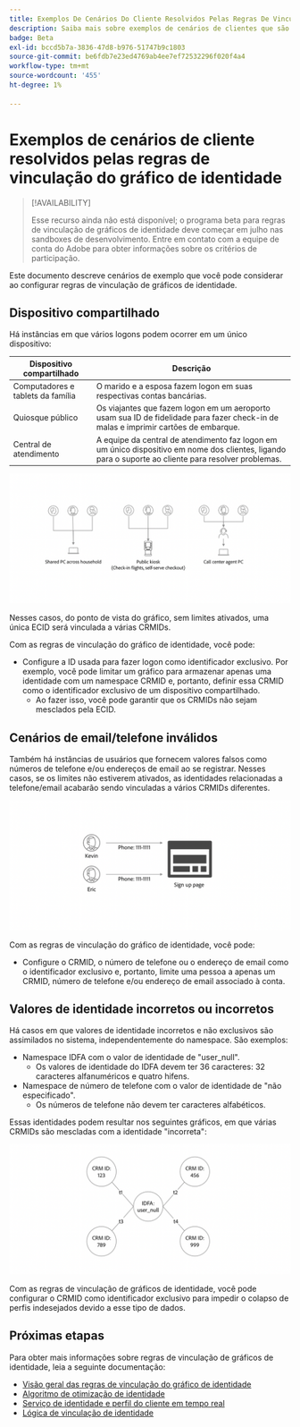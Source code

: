 ```yaml
---
title: Exemplos De Cenários Do Cliente Resolvidos Pelas Regras De Vinculação Do Gráfico De Identidade
description: Saiba mais sobre exemplos de cenários de clientes que são resolvidos pelas regras de vinculação do gráfico de identidade.
badge: Beta
exl-id: bccd5b7a-3836-47d8-b976-51747b9c1803
source-git-commit: be6fdb7e23ed4769ab4ee7ef72532296f020f4a4
workflow-type: tm+mt
source-wordcount: '455'
ht-degree: 1%

---
```


# Exemplos de cenários de cliente resolvidos pelas regras de vinculação do gráfico de identidade

>[!AVAILABILITY]
>
>Esse recurso ainda não está disponível; o programa beta para regras de vinculação de gráficos de identidade deve começar em julho nas sandboxes de desenvolvimento. Entre em contato com a equipe de conta do Adobe para obter informações sobre os critérios de participação.

Este documento descreve cenários de exemplo que você pode considerar ao configurar regras de vinculação de gráficos de identidade.

## Dispositivo compartilhado

Há instâncias em que vários logons podem ocorrer em um único dispositivo:

| Dispositivo compartilhado | Descrição |
| --- | --- |
| Computadores e tablets da família | O marido e a esposa fazem logon em suas respectivas contas bancárias. |
| Quiosque público | Os viajantes que fazem logon em um aeroporto usam sua ID de fidelidade para fazer check-in de malas e imprimir cartões de embarque. |
| Central de atendimento | A equipe da central de atendimento faz logon em um único dispositivo em nome dos clientes, ligando para o suporte ao cliente para resolver problemas. |

![dispositivos compartilhados](../images/identity-settings/shared-devices.png)

Nesses casos, do ponto de vista do gráfico, sem limites ativados, uma única ECID será vinculada a várias CRMIDs.

Com as regras de vinculação do gráfico de identidade, você pode:

* Configure a ID usada para fazer logon como identificador exclusivo. Por exemplo, você pode limitar um gráfico para armazenar apenas uma identidade com um namespace CRMID e, portanto, definir essa CRMID como o identificador exclusivo de um dispositivo compartilhado.
   * Ao fazer isso, você pode garantir que os CRMIDs não sejam mesclados pela ECID.

## Cenários de email/telefone inválidos

Também há instâncias de usuários que fornecem valores falsos como números de telefone e/ou endereços de email ao se registrar. Nesses casos, se os limites não estiverem ativados, as identidades relacionadas a telefone/email acabarão sendo vinculadas a vários CRMIDs diferentes.

![telefone-email-inválido](../images/identity-settings/invalid-email-phone.png)

Com as regras de vinculação do gráfico de identidade, você pode:

* Configure o CRMID, o número de telefone ou o endereço de email como o identificador exclusivo e, portanto, limite uma pessoa a apenas um CRMID, número de telefone e/ou endereço de email associado à conta.

## Valores de identidade incorretos ou incorretos

Há casos em que valores de identidade incorretos e não exclusivos são assimilados no sistema, independentemente do namespace. São exemplos:

* Namespace IDFA com o valor de identidade de &quot;user_null&quot;.
   * Os valores de identidade do IDFA devem ter 36 caracteres: 32 caracteres alfanuméricos e quatro hifens.
* Namespace de número de telefone com o valor de identidade de &quot;não especificado&quot;.
   * Os números de telefone não devem ter caracteres alfabéticos.

Essas identidades podem resultar nos seguintes gráficos, em que várias CRMIDs são mescladas com a identidade &quot;incorreta&quot;:

![dados incorretos](../images/identity-settings/bad-data.png)

Com as regras de vinculação de gráficos de identidade, você pode configurar o CRMID como identificador exclusivo para impedir o colapso de perfis indesejados devido a esse tipo de dados.

## Próximas etapas

Para obter mais informações sobre regras de vinculação de gráficos de identidade, leia a seguinte documentação:

* [Visão geral das regras de vinculação do gráfico de identidade](./overview.md)
* [Algoritmo de otimização de identidade](./identity-optimization-algorithm.md)
* [Serviço de identidade e perfil do cliente em tempo real](../identity-and-profile.md)
* [Lógica de vinculação de identidade](../features/identity-linking-logic.md)
